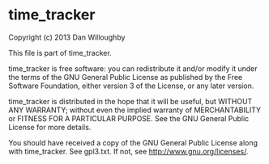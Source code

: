 time_tracker
============

Copyright (c) 2013 Dan Willoughby

This file is part of time_tracker.

time_tracker is free software: you can redistribute it and/or modify
it under the terms of the GNU General Public License as published by
the Free Software Foundation, either version 3 of the License, or
any later version.

time_tracker is distributed in the hope that it will be useful,
but WITHOUT ANY WARRANTY; without even the implied warranty of
MERCHANTABILITY or FITNESS FOR A PARTICULAR PURPOSE.  See the
GNU General Public License for more details.

You should have received a copy of the GNU General Public License
along with time_tracker.  See gpl3.txt. If not, see <http://www.gnu.org/licenses/>.
